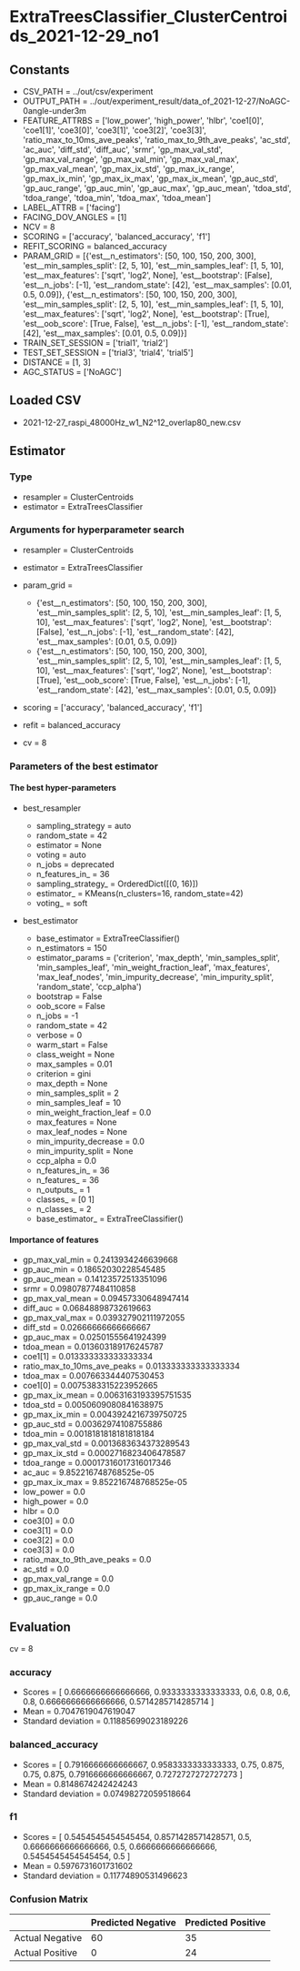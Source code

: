 # ExtraTreesClassifier_ClusterCentroids_2021-12-29_no1
## Constants
- CSV_PATH = ../out/csv/experiment
- OUTPUT_PATH = ../out/experiment_result/data_of_2021-12-27/NoAGC-0angle-under3m
- FEATURE_ATTRBS = ['low_power', 'high_power', 'hlbr', 'coe1[0]', 'coe1[1]', 'coe3[0]', 'coe3[1]', 'coe3[2]', 'coe3[3]', 'ratio_max_to_10ms_ave_peaks', 'ratio_max_to_9th_ave_peaks', 'ac_std', 'ac_auc', 'diff_std', 'diff_auc', 'srmr', 'gp_max_val_std', 'gp_max_val_range', 'gp_max_val_min', 'gp_max_val_max', 'gp_max_val_mean', 'gp_max_ix_std', 'gp_max_ix_range', 'gp_max_ix_min', 'gp_max_ix_max', 'gp_max_ix_mean', 'gp_auc_std', 'gp_auc_range', 'gp_auc_min', 'gp_auc_max', 'gp_auc_mean', 'tdoa_std', 'tdoa_range', 'tdoa_min', 'tdoa_max', 'tdoa_mean']
- LABEL_ATTRB = ['facing']
- FACING_DOV_ANGLES = [1]
- NCV = 8
- SCORING = ['accuracy', 'balanced_accuracy', 'f1']
- REFIT_SCORING = balanced_accuracy
- PARAM_GRID = [{'est__n_estimators': [50, 100, 150, 200, 300], 'est__min_samples_split': [2, 5, 10], 'est__min_samples_leaf': [1, 5, 10], 'est__max_features': ['sqrt', 'log2', None], 'est__bootstrap': [False], 'est__n_jobs': [-1], 'est__random_state': [42], 'est__max_samples': [0.01, 0.5, 0.09]}, {'est__n_estimators': [50, 100, 150, 200, 300], 'est__min_samples_split': [2, 5, 10], 'est__min_samples_leaf': [1, 5, 10], 'est__max_features': ['sqrt', 'log2', None], 'est__bootstrap': [True], 'est__oob_score': [True, False], 'est__n_jobs': [-1], 'est__random_state': [42], 'est__max_samples': [0.01, 0.5, 0.09]}]
- TRAIN_SET_SESSION = ['trial1', 'trial2']
- TEST_SET_SESSION = ['trial3', 'trial4', 'trial5']
- DISTANCE = [1, 3]
- AGC_STATUS = ['NoAGC']

## Loaded CSV
- 2021-12-27_raspi_48000Hz_w1_N2^12_overlap80_new.csv

## Estimator
### Type
- resampler = ClusterCentroids
- estimator = ExtraTreesClassifier

### Arguments for hyperparameter search
- resampler = ClusterCentroids
- estimator = ExtraTreesClassifier
- param_grid = 
	- {'est__n_estimators': [50, 100, 150, 200, 300], 'est__min_samples_split': [2, 5, 10], 'est__min_samples_leaf': [1, 5, 10], 'est__max_features': ['sqrt', 'log2', None], 'est__bootstrap': [False], 'est__n_jobs': [-1], 'est__random_state': [42], 'est__max_samples': [0.01, 0.5, 0.09]}
	- {'est__n_estimators': [50, 100, 150, 200, 300], 'est__min_samples_split': [2, 5, 10], 'est__min_samples_leaf': [1, 5, 10], 'est__max_features': ['sqrt', 'log2', None], 'est__bootstrap': [True], 'est__oob_score': [True, False], 'est__n_jobs': [-1], 'est__random_state': [42], 'est__max_samples': [0.01, 0.5, 0.09]}

- scoring = ['accuracy', 'balanced_accuracy', 'f1']
- refit = balanced_accuracy
- cv = 8

### Parameters of the best estimator
#### The best hyper-parameters
- best_resampler
	- sampling_strategy = auto
	- random_state = 42
	- estimator = None
	- voting = auto
	- n_jobs = deprecated
	- n_features_in_ = 36
	- sampling_strategy_ = OrderedDict([(0, 16)])
	- estimator_ = KMeans(n_clusters=16, random_state=42)
	- voting_ = soft

- best_estimator
	- base_estimator = ExtraTreeClassifier()
	- n_estimators = 150
	- estimator_params = ('criterion', 'max_depth', 'min_samples_split', 'min_samples_leaf', 'min_weight_fraction_leaf', 'max_features', 'max_leaf_nodes', 'min_impurity_decrease', 'min_impurity_split', 'random_state', 'ccp_alpha')
	- bootstrap = False
	- oob_score = False
	- n_jobs = -1
	- random_state = 42
	- verbose = 0
	- warm_start = False
	- class_weight = None
	- max_samples = 0.01
	- criterion = gini
	- max_depth = None
	- min_samples_split = 2
	- min_samples_leaf = 10
	- min_weight_fraction_leaf = 0.0
	- max_features = None
	- max_leaf_nodes = None
	- min_impurity_decrease = 0.0
	- min_impurity_split = None
	- ccp_alpha = 0.0
	- n_features_in_ = 36
	- n_features_ = 36
	- n_outputs_ = 1
	- classes_ = [0 1]
	- n_classes_ = 2
	- base_estimator_ = ExtraTreeClassifier()

#### Importance of features
- gp_max_val_min = 0.2413934246639668
- gp_auc_min = 0.18652030228545485
- gp_auc_mean = 0.14123572513351096
- srmr = 0.09807877484110858
- gp_max_val_mean = 0.09457330648947414
- diff_auc = 0.06848898732619663
- gp_max_val_max = 0.039327902111972055
- diff_std = 0.02666666666666667
- gp_auc_max = 0.02501555641924399
- tdoa_mean = 0.013603189176245787
- coe1[1] = 0.013333333333333334
- ratio_max_to_10ms_ave_peaks = 0.013333333333333334
- tdoa_max = 0.007663344407530453
- coe1[0] = 0.0075383315223952665
- gp_max_ix_mean = 0.0063163193395751535
- tdoa_std = 0.0050609080841638975
- gp_max_ix_min = 0.0043924216739750725
- gp_auc_std = 0.00362974108755886
- tdoa_min = 0.0018181818181818184
- gp_max_val_std = 0.0013683634373289543
- gp_max_ix_std = 0.0002716823406478587
- tdoa_range = 0.00017316017316017346
- ac_auc = 9.852216748768525e-05
- gp_max_ix_max = 9.852216748768525e-05
- low_power = 0.0
- high_power = 0.0
- hlbr = 0.0
- coe3[0] = 0.0
- coe3[1] = 0.0
- coe3[2] = 0.0
- coe3[3] = 0.0
- ratio_max_to_9th_ave_peaks = 0.0
- ac_std = 0.0
- gp_max_val_range = 0.0
- gp_max_ix_range = 0.0
- gp_auc_range = 0.0

## Evaluation
cv = 8
### accuracy
- Scores = [ 0.6666666666666666, 0.9333333333333333, 0.6, 0.8, 0.6, 0.8, 0.6666666666666666, 0.5714285714285714 ]
- Mean = 0.7047619047619047
- Standard deviation = 0.11885699023189226

### balanced_accuracy
- Scores = [ 0.7916666666666667, 0.9583333333333333, 0.75, 0.875, 0.75, 0.875, 0.7916666666666667, 0.7272727272727273 ]
- Mean = 0.8148674242424243
- Standard deviation = 0.07498272059518664

### f1
- Scores = [ 0.5454545454545454, 0.8571428571428571, 0.5, 0.6666666666666666, 0.5, 0.6666666666666666, 0.5454545454545454, 0.5 ]
- Mean = 0.5976731601731602
- Standard deviation = 0.11774890531496623

### Confusion Matrix
|  | Predicted Negative | Predicted Positive |
| --- | --- | --- |
| Actual Negative | 60 | 35 |
| Actual Positive | 0 | 24 |

      